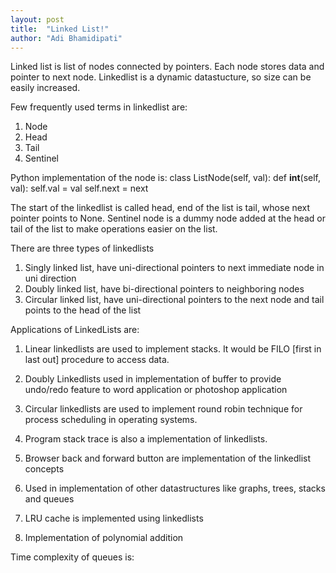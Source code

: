 ```yaml
---
layout: post
title:  "Linked List!"
author: "Adi Bhamidipati"
---
```


Linked list is list of nodes connected by pointers. Each node stores data and pointer to next node.
Linkedlist is a dynamic datastucture, so size can be easily increased.

Few frequently used terms in linkedlist are:
1) Node
2) Head
3) Tail
4) Sentinel

Python implementation of the node  is:
class ListNode(self, val):
	def __int__(self, val):
	self.val = val
	self.next = next

The start of the linkedlist is called head, end of the list is tail, whose next pointer points to None.
Sentinel node is a dummy node added at the head or tail of the list to make operations easier on the list.

There are three types of linkedlists
1) Singly linked list, have uni-directional pointers to next immediate node in uni direction
2) Doubly linked list, have bi-directional pointers to neighboring nodes
3) Circular linked list, have uni-directional pointers to the next node and tail points to the head of the list

Applications of LinkedLists are:

1) Linear linkedlists are used to implement stacks. It would be FILO [first in last out] procedure to access data.

2) Doubly Linkedlists  used in implementation of buffer to provide undo/redo feature to word application or photoshop application

3) Circular linkedlists are used to implement round robin technique for process scheduling in operating systems.

4) Program stack trace is also a implementation of linkedlists.

5) Browser back and forward button are implementation of the linkedlist concepts

6) Used in implementation of other datastructures like graphs, trees, stacks and queues

7) LRU cache is implemented using linkedlists

8) Implementation of polynomial addition

Time complexity of queues is:

